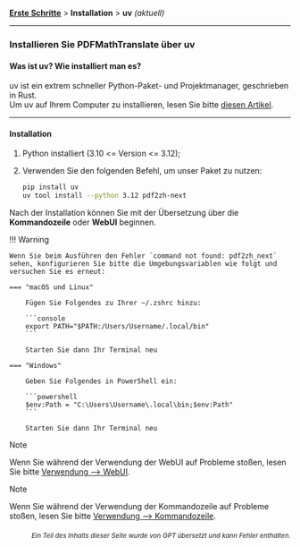 [**Erste Schritte**](./getting-started.md) > **Installation** > **uv** _(aktuell)_

---

### Installieren Sie PDFMathTranslate über uv

#### Was ist uv? Wie installiert man es?

uv ist ein extrem schneller Python-Paket- und Projektmanager, geschrieben in Rust.
<br>
Um uv auf Ihrem Computer zu installieren, lesen Sie bitte [diesen Artikel](https://docs.astral.sh/uv/getting-started/installation/).

---

#### Installation

1. Python installiert (3.10 <= Version <= 3.12);

2. Verwenden Sie den folgenden Befehl, um unser Paket zu nutzen:

    ```bash
    pip install uv
    uv tool install --python 3.12 pdf2zh-next
    ```

Nach der Installation können Sie mit der Übersetzung über die **Kommandozeile** oder **WebUI** beginnen.

!!! Warning

    Wenn Sie beim Ausführen den Fehler `command not found: pdf2zh_next` sehen, konfigurieren Sie bitte die Umgebungsvariablen wie folgt und versuchen Sie es erneut:

    === "macOS und Linux"

        Fügen Sie Folgendes zu Ihrer ~/.zshrc hinzu:

        ```console
        export PATH="$PATH:/Users/Username/.local/bin"
        ```

        Starten Sie dann Ihr Terminal neu

    === "Windows"

        Geben Sie Folgendes in PowerShell ein:

        ```powershell
        $env:Path = "C:\Users\Username\.local\bin;$env:Path"
        ```

        Starten Sie dann Ihr Terminal neu

> [!NOTE]
> Wenn Sie während der Verwendung der WebUI auf Probleme stoßen, lesen Sie bitte [Verwendung --> WebUI](./USAGE_webui.md).

> [!NOTE]
> Wenn Sie während der Verwendung der Kommandozeile auf Probleme stoßen, lesen Sie bitte [Verwendung --> Kommandozeile](./USAGE_commandline.md).

<div align="right"> 
<h6><small>Ein Teil des Inhalts dieser Seite wurde von GPT übersetzt und kann Fehler enthalten.</small></h6>